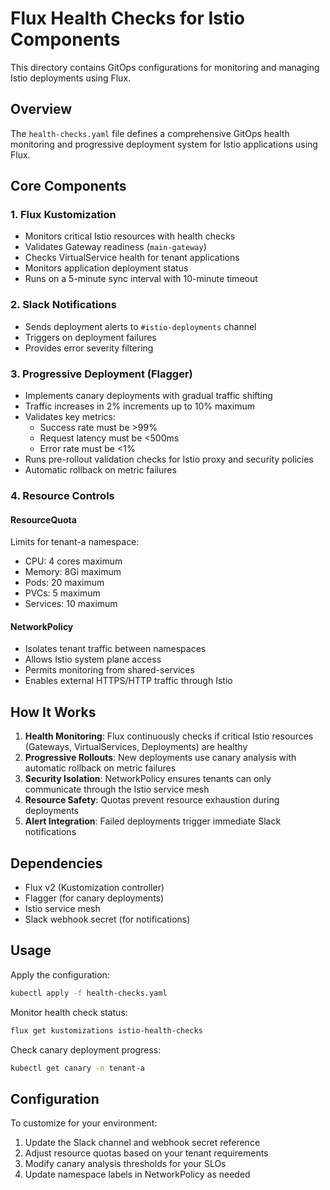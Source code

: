 # Flux Health Checks for Istio Components

This directory contains GitOps configurations for monitoring and managing Istio deployments using Flux.

## Overview

The `health-checks.yaml` file defines a comprehensive GitOps health monitoring and progressive deployment system for Istio applications using Flux.

## Core Components

### 1. Flux Kustomization
- Monitors critical Istio resources with health checks
- Validates Gateway readiness (`main-gateway`)
- Checks VirtualService health for tenant applications
- Monitors application deployment status
- Runs on a 5-minute sync interval with 10-minute timeout

### 2. Slack Notifications
- Sends deployment alerts to `#istio-deployments` channel
- Triggers on deployment failures
- Provides error severity filtering

### 3. Progressive Deployment (Flagger)
- Implements canary deployments with gradual traffic shifting
- Traffic increases in 2% increments up to 10% maximum
- Validates key metrics:
  - Success rate must be >99%
  - Request latency must be <500ms
  - Error rate must be <1%
- Runs pre-rollout validation checks for Istio proxy and security policies
- Automatic rollback on metric failures

### 4. Resource Controls

#### ResourceQuota
Limits for tenant-a namespace:
- CPU: 4 cores maximum
- Memory: 8Gi maximum
- Pods: 20 maximum
- PVCs: 5 maximum
- Services: 10 maximum

#### NetworkPolicy
- Isolates tenant traffic between namespaces
- Allows Istio system plane access
- Permits monitoring from shared-services
- Enables external HTTPS/HTTP traffic through Istio

## How It Works

1. **Health Monitoring**: Flux continuously checks if critical Istio resources (Gateways, VirtualServices, Deployments) are healthy
2. **Progressive Rollouts**: New deployments use canary analysis with automatic rollback on metric failures
3. **Security Isolation**: NetworkPolicy ensures tenants can only communicate through the Istio service mesh
4. **Resource Safety**: Quotas prevent resource exhaustion during deployments
5. **Alert Integration**: Failed deployments trigger immediate Slack notifications

## Dependencies

- Flux v2 (Kustomization controller)
- Flagger (for canary deployments)
- Istio service mesh
- Slack webhook secret (for notifications)

## Usage

Apply the configuration:
```bash
kubectl apply -f health-checks.yaml
```

Monitor health check status:
```bash
flux get kustomizations istio-health-checks
```

Check canary deployment progress:
```bash
kubectl get canary -n tenant-a
```

## Configuration

To customize for your environment:
1. Update the Slack channel and webhook secret reference
2. Adjust resource quotas based on your tenant requirements
3. Modify canary analysis thresholds for your SLOs
4. Update namespace labels in NetworkPolicy as needed